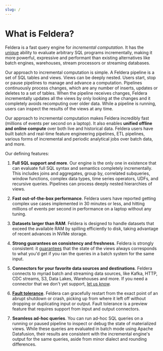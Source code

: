 ```yaml
---
slug: /
---
```


# What is Feldera?

Feldera is a fast query engine for *incremental computation*. It has the [unique](/literature/papers) ability to evaluate arbitrary SQL programs incrementally, making it more powerful, expressive and performant than existing alternatives like batch engines, warehouses, stream processors or streaming databases.

Our approach to incremental computation is simple. A Feldera pipeline is a set of SQL tables and views. Views can be deeply nested. Users start, stop or pause pipelines to manage and advance a computation. Pipelines continuously process changes, which are any number of inserts, updates or deletes to a set of tables. When the pipeline receives changes, Feldera incrementally updates all the views by only looking at the changes and it completely avoids recomputing over older data. While a pipeline is running, users can inspect the results of the views at any time.

Our approach to incremental computation makes Feldera incredibly fast (millions of events per second on a laptop). It also enables **unified offline and online compute** over both live and historical data. Feldera users have built batch and real-time feature engineering pipelines, ETL pipelines, various forms of incremental and periodic analytical jobs over batch data, and more.

Our defining features:

1.  **Full SQL support and more**. Our engine is the only one in existence that can evaluate full SQL syntax and semantics completely incrementally. This includes joins and aggregates, group by, correlated subqueries, window functions, complex data types, time series operators, UDFs, and recursive queries. Pipelines can process deeply nested hierarchies of views.

2. **Fast out-of-the-box performance**. Feldera users have reported getting complex use cases implemented in 30 minutes or less, and hitting millions of events per second in performance on a laptop without any tuning.

3. **Datasets larger than RAM**. Feldera is designed to handle datasets that exceed the available RAM by spilling efficiently to disk, taking advantage of recent advances in NVMe storage.

4. **Strong guarantees on consistency and freshness**. Feldera is strongly consistent: it [guarantees](https://www.feldera.com/blog/synchronous-streaming/) that the state of the views always corresponds to what you'd get if you ran the queries in a batch system for the same input.

5. **Connectors for your favorite data sources and destinations**. Feldera connects to myriad batch and streaming data sources, like Kafka, HTTP, CDC streams, S3, Data Lakes, Warehouses and more. If you need a connector that we don't yet support, [let us know](https://github.com/feldera/feldera/issues/new/choose).

6. [**Fault tolerance**](/pipelines/fault-tolerance). Feldera can gracefully restart from the exact point of an abrupt shutdown or crash, picking up from where it left off without dropping or duplicating input or output. Fault tolerance is a preview feature that requires support from input and output connectors.

7. **Seamless ad-hoc queries**. You can run ad-hoc SQL queries on a running or paused pipeline to inspect or debug the
   state of materialized views. While these queries are evaluated in batch mode using Apache Datafusion, their
   results are consistent with the incremental engine's output for the same queries, aside from minor dialect and
   rounding differences.

